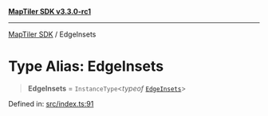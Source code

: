 [**MapTiler SDK v3.3.0-rc1**](../README.md)

***

[MapTiler SDK](../README.md) / EdgeInsets

# Type Alias: EdgeInsets

> **EdgeInsets** = `InstanceType`\<*typeof* [`EdgeInsets`](../variables/EdgeInsets.md)\>

Defined in: [src/index.ts:91](https://github.com/maptiler/maptiler-sdk-js/blob/d9cb958ebf063ecde2f6f583eb172e5a83460e6a/src/index.ts#L91)
